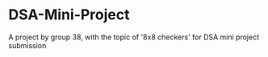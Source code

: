 # DSA-Mini-Project
A project by group 38, with the topic of '8x8 checkers' for DSA mini project submission
